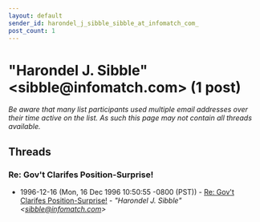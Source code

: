 ```yaml
---
layout: default
sender_id: harondel_j_sibble_sibble_at_infomatch_com_
post_count: 1
---
```


# "Harondel J. Sibble" <sibble<span>@</span>infomatch.com> (1 post)

_Be aware that many list participants used multiple email addresses over their time active on the list. As such this page may not contain all threads available._

## Threads

### Re: Gov't Clarifes Position-Surprise!
+ 1996-12-16 (Mon, 16 Dec 1996 10:50:55 -0800 (PST)) - [Re: Gov't Clarifes Position-Surprise!](/archive/1996/12/a60f7ba40905ab3d3cde2231ee45863e339a925c8cdefcf6d8cc7867b4201082) - _"Harondel J. Sibble" \<sibble@infomatch.com\>_

